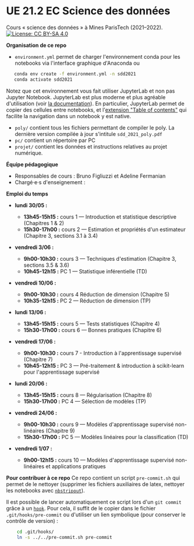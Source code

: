# UE 21.2 EC Science des données
Cours « science des données » à Mines ParisTech (2021–2022). [![License: CC BY-SA 4.0](https://img.shields.io/badge/License-CC%20BY--SA%204.0-lightgrey.svg)](http://creativecommons.org/licenses/by-sa/4.0/)

__Organisation de ce repo__
* `environment.yml` permet de charger l'environnement conda pour les notebooks via l'interface graphique d'Anaconda ou 
```bash
   conda env create -f environment.yml -n sdd2021
   conda activate sdd2021
```
Notez que cet environnement vous fait utiliser JupyterLab et non pas Jupyter Notebook. JupyterLab est plus moderne et plus agréable d'utilisation (voir [la documentation](https://jupyterlab.readthedocs.io/en/stable/)). En particulier, JupyterLab permet de copier des cellules entre notebooks, et l'[extension "Table of contents"](https://github.com/jupyterlab/jupyterlab-toc/blob/master/toc.gif) qui facilite la navigation dans un notebook y est native.
* `poly/` contient tous les fichiers permettant de compiler le poly. La dernière version compilée à jour s'intitule `sdd_2021_poly.pdf`
* `pc/` contient un répertoire par PC
* `projet/` contient les données et instructions relatives au projet numérique.

__Équipe pédagogique__
* Responsables de cours : Bruno Figliuzzi et Adeline Fermanian
* Chargé·e·s d'enseignement : 

__Emploi du temps__
* __lundi 30/05 :__ 
  * __13h45-15h15 :__ cours 1 — Introduction et statistique descriptive (Chapitres 1 & 2)
  * __15h30-17h00 :__ cours 2 — Estimation et propriétés d'un estimateur (Chapitre 3, sections 3.1 à 3.4)

* __vendredi 3/06 :__
  * __9h00-10h30 :__ cours 3 — Techniques d'estimation (Chapitre 3, sections 3.5 & 3.6)
  * __10h45-12h15 :__ PC 1 — Statistique inférentielle (TD)

* __vendredi 10/06 :__
  * __9h00-10h30 :__ cours 4 Réduction de dimension (Chapitre 5)
  * __10h35-12h15 :__ PC 2 — Réduction de dimension (TP)

* __lundi 13/06 :__
  * __13h45-15h15 :__ cours 5 — Tests statistiques (Chapitre 4)
  * __15h30-17h00 :__ cours 6 — Bonnes pratiques (Chapitre 6)

* __vendredi 17/06 :__ 
  * __9h00-10h30 :__ cours 7 - Introduction à l'apprentissage supervisé (Chapitre 7)
  * __10h45-12h15 :__ PC 3 — Pré-traitement & introduction à scikit-learn pour l'apprentissage supervisé

* __lundi 20/06 :__
  * __13h45-15h15 :__ cours 8 — Régularisation (Chapitre 8)
  * __15h30-17h00 :__ PC 4 — Sélection de modèles (TP)

* __vendredi 24/06 :__ 
  * __9h00-10h30 :__ cours 9 — Modèles d'apprentissage supervisé non-linéaires (Chapitre 9)
  * __15h30-17h00 :__ PC 5 — Modèles linéaires pour la classification (TD)

* __vendredi 1/07 :__
  * __9h00-12h15 :__  cours 10 — Modèles d'apprentissage supervisé non-linéaires et applications pratiques

__Pour contribuer à ce repo__
Ce repo contient un script `pre-commit.sh` qui permet de le nettoyer (supprimer les fichiers auxiliaires de latex, nettoyer les notebooks avec [`nbstripout`](https://pypi.org/project/nbstripout/)).

Il est possible de lancer automatiquement ce script lors d'un `git commit` grâce à un [`hook`](https://githooks.com/). Pour cela, il suffit de le copier dans le fichier `.git/hooks/pre-commit` ou d'utiliser un lien symbolique (pour conserver le contrôle de version) :
```bash
    cd .git/hooks/
    ln -s ../../pre-commit.sh pre-commit
```
